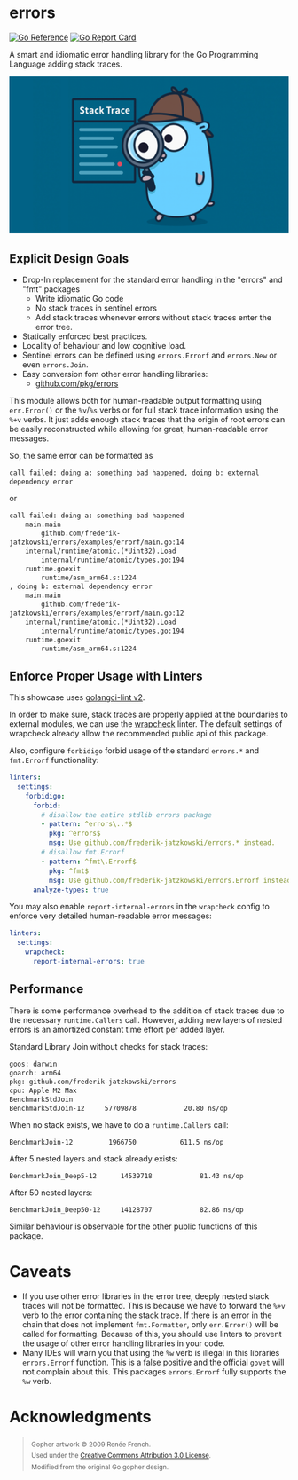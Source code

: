 # errors

[![Go Reference](https://pkg.go.dev/badge/github.com/frederik-jatzkowski/cantor.svg)](https://pkg.go.dev/github.com/frederik-jatzkowski/errors)
[![Go Report Card](https://goreportcard.com/badge/github.com/frederik-jatzkowski/errors)](https://goreportcard.com/report/github.com/frederik-jatzkowski/errors)

A smart and idiomatic error handling library for the Go Programming Language adding stack traces.

![Package Mascot](/docs/assets/gopher.png)

## Explicit Design Goals

- Drop-In replacement for the standard error handling in the "errors" and "fmt" packages
  - Write idiomatic Go code
  - No stack traces in sentinel errors
  - Add stack traces whenever errors without stack traces enter the error tree.
- Statically enforced best practices.
- Locality of behaviour and low cognitive load.
- Sentinel errors can be defined using `errors.Errorf` and `errors.New` or even `errors.Join`.
- Easy conversion fom other error handling libraries:
  - [github.com/pkg/errors](https://github.com/pkg/errors)

This module allows both for human-readable output formatting using `err.Error()` or the `%v`/`%s` verbs
or for full stack trace information using the `%+v` verbs.
It just adds enough stack traces that the origin of root errors can be easily reconstructed while allowing for great, human-readable error messages.

So, the same error can be formatted as 

```
call failed: doing a: something bad happened, doing b: external dependency error
```

or

```
call failed: doing a: something bad happened
    main.main
        github.com/frederik-jatzkowski/errors/examples/errorf/main.go:14
    internal/runtime/atomic.(*Uint32).Load
        internal/runtime/atomic/types.go:194
    runtime.goexit
        runtime/asm_arm64.s:1224
, doing b: external dependency error
    main.main
        github.com/frederik-jatzkowski/errors/examples/errorf/main.go:12
    internal/runtime/atomic.(*Uint32).Load
        internal/runtime/atomic/types.go:194
    runtime.goexit
        runtime/asm_arm64.s:1224
```

## Enforce Proper Usage with Linters

This showcase uses [golangci-lint v2](https://golangci-lint.run/docs/).

In order to make sure, stack traces are properly applied at the boundaries to external modules,
we can use the [wrapcheck](https://golangci-lint.run/docs/linters/configuration/#wrapcheck) linter.
The default settings of wrapcheck already allow the recommended public api of this package.

Also, configure `forbidigo` forbid usage of the standard `errors.*` and `fmt.Errorf` functionality:

```yaml
linters:
  settings:
    forbidigo:
      forbid:
        # disallow the entire stdlib errors package
        - pattern: ^errors\..*$
          pkg: ^errors$
          msg: Use github.com/frederik-jatzkowski/errors.* instead.
        # disallow fmt.Errorf
        - pattern: ^fmt\.Errorf$
          pkg: ^fmt$
          msg: Use github.com/frederik-jatzkowski/errors.Errorf instead.
      analyze-types: true
```

You may also enable `report-internal-errors` in the `wrapcheck` config to enforce very detailed human-readable error messages:

```yaml
linters:
  settings:
    wrapcheck:
      report-internal-errors: true
```

## Performance

There is some performance overhead to the addition of stack traces due to the necessary `runtime.Callers` call.
However, adding new layers of nested errors is an amortized constant time effort per added layer.

Standard Library Join without checks for stack traces:
```
goos: darwin
goarch: arm64
pkg: github.com/frederik-jatzkowski/errors
cpu: Apple M2 Max
BenchmarkStdJoin
BenchmarkStdJoin-12    	57709878	        20.80 ns/op
```

When no stack exists, we have to do a `runtime.Callers` call:

```
BenchmarkJoin-12    	 1966750	       611.5 ns/op
```


After 5 nested layers and stack already exists:
```
BenchmarkJoin_Deep5-12    	14539718	        81.43 ns/op
```

After 50 nested layers:
```
BenchmarkJoin_Deep50-12    	14128707	        82.86 ns/op
```

Similar behaviour is observable for the other public functions of this package.

# Caveats

- If you use other error libraries in the error tree, deeply nested stack traces will not be formatted.
This is because we have to forward the `%+v` verb to the error containing the stack trace.
If there is an error in the chain that does not implement `fmt.Formatter`,
only `err.Error()` will be called for formatting.
Because of this, you should use linters to prevent the usage of other error handling libraries in your code.
- Many IDEs will warn you that using the `%w` verb is illegal in this libraries `errors.Errorf` function.
This is a false positive and the official `govet` will not complain about this.
This packages `errors.Errorf` fully supports the `%w` verb.

# Acknowledgments

> <sub>Gopher artwork © 2009 Renée French.  
Used under the [Creative Commons Attribution 3.0 License](https://creativecommons.org/licenses/by/3.0/).  
Modified from the original Go gopher design.</sub>
